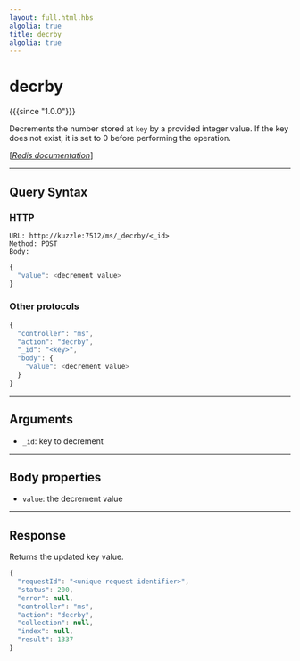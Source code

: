 ```yaml
---
layout: full.html.hbs
algolia: true
title: decrby
algolia: true
---
```


# decrby

{{{since "1.0.0"}}}

Decrements the number stored at `key` by a provided integer value. If the key does not exist, it is set to 0 before performing the operation.

[[_Redis documentation_]](https://redis.io/commands/decrby)

---

## Query Syntax

### HTTP

```http
URL: http://kuzzle:7512/ms/_decrby/<_id>
Method: POST  
Body:  
```

```js
{
  "value": <decrement value>
}
```

### Other protocols

```js
{
  "controller": "ms",
  "action": "decrby",
  "_id": "<key>",
  "body": {
    "value": <decrement value>
  }
}
```

---

## Arguments

* `_id`: key to decrement

---

## Body properties

* `value`: the decrement value

---

## Response

Returns the updated key value.

```javascript
{
  "requestId": "<unique request identifier>",
  "status": 200,
  "error": null,
  "controller": "ms",
  "action": "decrby",
  "collection": null,
  "index": null,
  "result": 1337
}
```
